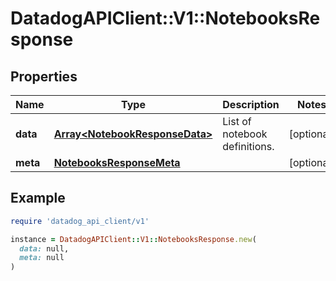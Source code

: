 # DatadogAPIClient::V1::NotebooksResponse

## Properties

| Name | Type | Description | Notes |
| ---- | ---- | ----------- | ----- |
| **data** | [**Array&lt;NotebookResponseData&gt;**](NotebookResponseData.md) | List of notebook definitions. | [optional] |
| **meta** | [**NotebooksResponseMeta**](NotebooksResponseMeta.md) |  | [optional] |

## Example

```ruby
require 'datadog_api_client/v1'

instance = DatadogAPIClient::V1::NotebooksResponse.new(
  data: null,
  meta: null
)
```

